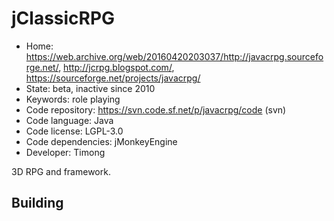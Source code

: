# jClassicRPG

- Home: https://web.archive.org/web/20160420203037/http://javacrpg.sourceforge.net/, http://jcrpg.blogspot.com/, https://sourceforge.net/projects/javacrpg/
- State: beta, inactive since 2010
- Keywords: role playing
- Code repository: https://svn.code.sf.net/p/javacrpg/code (svn)
- Code language: Java
- Code license: LGPL-3.0
- Code dependencies: jMonkeyEngine
- Developer: Timong

3D RPG and framework.

## Building
